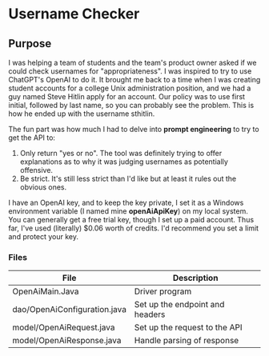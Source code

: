 # Username Checker

## Purpose
I was helping a team of students and the team's product owner asked if we could check usernames for "appropriateness". I was inspired to try to use ChatGPT's OpenAI to do it. It brought me back to a time when I was creating student accounts for a college Unix administration position, and we had a guy named Steve Hitlin apply for an account. Our policy was to use first initial, followed by last name, so you can probably see the problem. This is how he ended up with the username sthitlin.

The fun part was how much I had to delve into **prompt engineering** to try to get the API to:

1. Only return "yes or no". The tool was definitely trying to offer explanations as to why it was judging usernames as potentially offensive.
1. Be strict. It's still less strict than I'd like but at least it rules out the obvious ones.

I have an OpenAI key, and to keep the key private, I set it as a Windows environment variable (I named mine **openAiApiKey**) on my local system. You can generally get a free trial key, though I set up a paid account. Thus far, I've used (literally) $0.06 worth of credits. I'd recommend you set a limit and protect your key.

### Files
|File|Description|
|-|-|
| OpenAiMain.Java|Driver program| 
| dao/OpenAiConfiguration.java|Set up the endpoint and headers|
| model/OpenAiRequest.java|Set up the request to the API|
| model/OpenAiResponse.java|Handle parsing of response|
